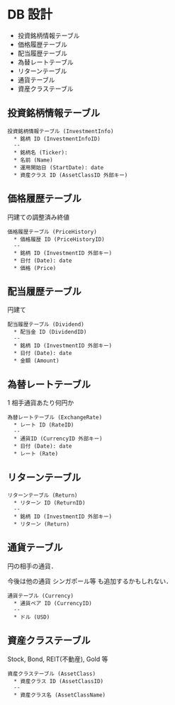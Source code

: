 # DB 設計

- 投資銘柄情報テーブル
- 価格履歴テーブル
- 配当履歴テーブル
- 為替レートテーブル
- リターンテーブル
- 通貨テーブル
- 資産クラステーブル

## 投資銘柄情報テーブル

```plant
投資銘柄情報テーブル (InvestmentInfo)
  * 銘柄 ID (InvestmentInfoID)
  --
  * 銘柄名 (Ticker):
  * 名前 (Name)
  * 運用開始日 (StartDate): date
  * 資産クラス ID (AssetClassID 外部キー)
```

## 価格履歴テーブル

円建ての調整済み終値

```plant
価格履歴テーブル (PriceHistory)
  * 価格履歴 ID (PriceHistoryID)
  --
  * 銘柄 ID (InvestmentID 外部キー)
  * 日付 (Date): date
  * 価格 (Price)
```

## 配当履歴テーブル

円建て

```plant
配当履歴テーブル (Dividend)
  * 配当金 ID (DividendID)
  --
  * 銘柄 ID (InvestmentID 外部キー)
  * 日付 (Date): date
  * 金額 (Amount)
```

## 為替レートテーブル

1 相手通貨あたり何円か

```plant
為替レートテーブル (ExchangeRate)
  * レート ID (RateID)
  --
  * 通貨ID (CurrencyID 外部キー)
  * 日付 (Date): date
  * レート (Rate)
```

## リターンテーブル

```plant
リターンテーブル (Return)
  * リターン ID (ReturnID)
  --
  * 銘柄 ID (InvestmentID 外部キー)
  * リターン (Return)
```

## 通貨テーブル

円の相手の通貨．

今後は他の通貨 シンガポール等 も追加するかもしれない．

```plant
通貨テーブル (Currency)
  * 通貨ペア ID (CurrencyID)
  --
  * ドル (USD)
```

## 資産クラステーブル

Stock, Bond, REIT(不動産), Gold 等

```plant
資産クラステーブル (AssetClass)
  * 資産クラス ID (AssetClassID)
  --
  * 資産クラス名 (AssetClassName)
```
